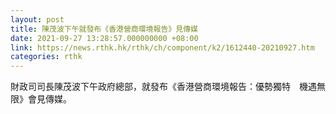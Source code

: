 ```yaml
---
layout: post
title: 陳茂波下午就發布《香港營商環境報告》見傳媒
date: 2021-09-27 13:28:57.000000000 +08:00
link: https://news.rthk.hk/rthk/ch/component/k2/1612440-20210927.htm
categories: rthk
---
```


財政司司長陳茂波下午政府總部，就發布《香港營商環境報告：優勢獨特　機遇無限》會見傳媒。
